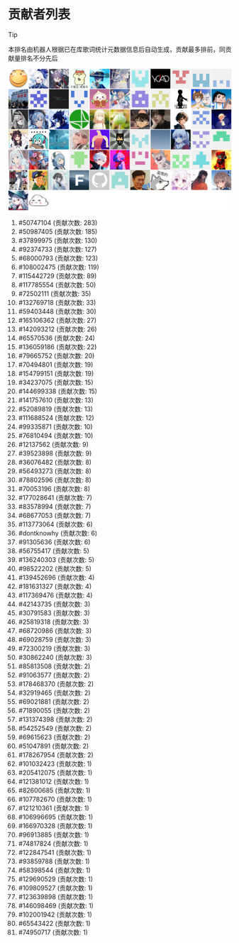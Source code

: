 # 贡献者列表

> [!TIP]
> 本排名由机器人根据已在库歌词统计元数据信息后自动生成，贡献最多排前，同贡献量排名不分先后

![贡献者头像画廊](./CONTRIBUTORS.svg)

1. #50747104 (贡献次数: 283)
2. #50987405 (贡献次数: 185)
3. #37899975 (贡献次数: 130)
4. #92374733 (贡献次数: 127)
5. #68000793 (贡献次数: 123)
6. #108002475 (贡献次数: 119)
7. #115442729 (贡献次数: 89)
8. #117785554 (贡献次数: 50)
9. #72502111 (贡献次数: 35)
10. #132769718 (贡献次数: 33)
11. #59403448 (贡献次数: 30)
12. #165106362 (贡献次数: 27)
13. #142093212 (贡献次数: 26)
14. #65570536 (贡献次数: 24)
15. #136059186 (贡献次数: 22)
16. #79665752 (贡献次数: 20)
17. #70494801 (贡献次数: 19)
18. #154799151 (贡献次数: 19)
19. #34237075 (贡献次数: 15)
20. #144699338 (贡献次数: 15)
21. #141757610 (贡献次数: 13)
22. #52089819 (贡献次数: 13)
23. #111688524 (贡献次数: 12)
24. #99335871 (贡献次数: 10)
25. #76810494 (贡献次数: 10)
26. #12137562 (贡献次数: 9)
27. #39523898 (贡献次数: 9)
28. #36076482 (贡献次数: 8)
29. #56493273 (贡献次数: 8)
30. #78802596 (贡献次数: 8)
31. #70053196 (贡献次数: 8)
32. #177028641 (贡献次数: 7)
33. #83578994 (贡献次数: 7)
34. #68677053 (贡献次数: 7)
35. #113773064 (贡献次数: 6)
36. #dontknowhy (贡献次数: 6)
37. #91305636 (贡献次数: 6)
38. #56755417 (贡献次数: 5)
39. #136240303 (贡献次数: 5)
40. #98522202 (贡献次数: 5)
41. #139452696 (贡献次数: 4)
42. #181631327 (贡献次数: 4)
43. #117369476 (贡献次数: 4)
44. #42143735 (贡献次数: 3)
45. #30791583 (贡献次数: 3)
46. #25819318 (贡献次数: 3)
47. #68720986 (贡献次数: 3)
48. #69028759 (贡献次数: 3)
49. #72300219 (贡献次数: 3)
50. #30862240 (贡献次数: 3)
51. #85813508 (贡献次数: 2)
52. #91063577 (贡献次数: 2)
53. #178468370 (贡献次数: 2)
54. #32919465 (贡献次数: 2)
55. #69021881 (贡献次数: 2)
56. #71890055 (贡献次数: 2)
57. #131374398 (贡献次数: 2)
58. #54252549 (贡献次数: 2)
59. #69615623 (贡献次数: 2)
60. #51047891 (贡献次数: 2)
61. #178267954 (贡献次数: 2)
62. #101032423 (贡献次数: 1)
63. #205412075 (贡献次数: 1)
64. #121381012 (贡献次数: 1)
65. #82600685 (贡献次数: 1)
66. #107782670 (贡献次数: 1)
67. #121210361 (贡献次数: 1)
68. #106996695 (贡献次数: 1)
69. #166970328 (贡献次数: 1)
70. #96913885 (贡献次数: 1)
71. #74817824 (贡献次数: 1)
72. #122847541 (贡献次数: 1)
73. #93859788 (贡献次数: 1)
74. #58398544 (贡献次数: 1)
75. #129690529 (贡献次数: 1)
76. #109809527 (贡献次数: 1)
77. #123639898 (贡献次数: 1)
78. #146098469 (贡献次数: 1)
79. #102001942 (贡献次数: 1)
80. #65543422 (贡献次数: 1)
81. #74950717 (贡献次数: 1)
